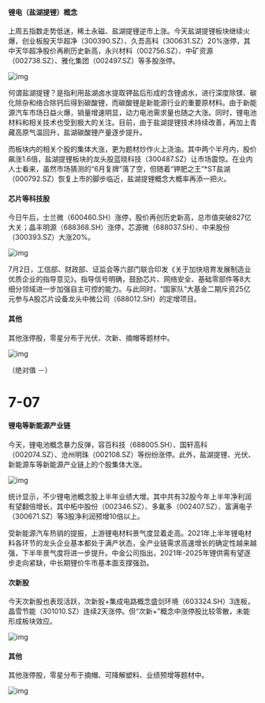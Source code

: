 #### 锂电（盐湖提锂）概念

上周五指数走势低迷，稀土永磁、盐湖提锂逆市上涨。今天盐湖提锂板块继续火爆，创业板股天华超净（300390.SZ）、久吾高科（300631.SZ）20%涨停，其中天华超净股价再刷历史新高，永兴材料（002756.SZ）、中矿资源（002738.SZ）、雅化集团（002497.SZ）等多股涨停。

![img](http://invest-images-external.cbndata.org/5LiA6LSiQUJT/images/97796151a17bc2c5c0445aaa01f8ef29768ed1d3.png)

何谓盐湖提锂？是指利用盐湖卤水提取钾盐后形成的含锂卤水，进行深度除镁、碳化除杂和络合除钙后得到碳酸锂，而碳酸锂是新能源行业的重要原材料。由于新能源汽车市场日益火爆，销量增速明显，动力电池需求量也随之大涨。同时，锂电池材料和相关技术也受到极大的关注。目前，由于盐湖提锂技术持续改善，再加上青藏高原气温回升，盐湖碳酸锂产量逐步提升。

而板块内的相关个股的集体大涨，更为题材炒作火上浇油。其中两个半月内，股价飙涨1.6倍，盐湖提锂板块的龙头股蓝晓科技（300487.SZ）让市场震惊。在业内人士看来，虽然市场猜测的“6月复牌”落了空，但随着“钾肥之王”*ST盐湖（000792.SZ）恢复上市的脚步临近，盐湖提锂概念大概率再添一把火。

#### 芯片等科技股

今日午后，士兰微（600460.SH）涨停，股价再创历史新高，总市值突破827亿大关；晶丰明源（688368.SH）涨停，芯源微（688037.SH）、中来股份（300393.SZ）大涨20%。

![img](http://invest-images-external.cbndata.org/5LiA6LSiQUJT/images/183c7baa0923c985326daae03c46613801f2a2be.png)

7月2日，工信部、财政部、证监会等六部门联合印发《关于加快培育发展制造业优质企业的指导意见》。指导信号明确，鼓励芯片、网络安全、基础零部件等8大细分领域进一步加强自主可控的能力。与此同时，“国家队”大基金二期斥资25亿元参与A股芯片设备龙头中微公司（688012.SH）的定增项目。

#### 其他

其他涨停股，零星分布于光伏、次新、摘帽等题材中。

![img](http://invest-images-external.cbndata.org/5LiA6LSiQUJT/images/006e91cf76f8b5b5244da022f82dd32120d5ace5.png)

（绝对值 －）







# 7-07



#### 锂电等新能源产业链

今天，锂电池概念暴力反弹，容百科技（688005.SH）、国轩高科（002074.SZ）、沧州明珠（002108.SZ）等纷纷涨停。此外，盐湖提锂、光伏、新能源车等新能源产业链上的个股集体大涨。

![img](http://invest-images-external.cbndata.org/5LiA6LSiQUJT/images/38e1c6113b682c6af5a5cab6038d9323749e7b40.png)

统计显示，不少锂电池概念股上半年业绩大增。其中共有32股今年上半年净利润有望翻倍增长，其中柘中股份（002346.SZ）、多氟多（002407.SZ）、富满电子（300671.SZ）等3股净利润预增10倍以上。

受新能源汽车热销的提振，上游锂电材料景气度显着走高。2021年上半年锂电材料各环节的龙头企业基本都处于满产状态，全产业链需求高速增长的确定性越来越强，下半年景气度将进一步提升。中金公司指出，2021年-2025年锂供需有望逐步走向紧缺，中长期锂价牛市基本面支撑强劲。

#### 次新股

今天次新股也表现活跃，次新股+集成电路概念盛剑环境（603324.SH）3连板，晶雪节能（301010.SZ）连续2天涨停。但“次新+”概念中涨停股比较零散，未能形成板块效应。

![img](http://invest-images-external.cbndata.org/5LiA6LSiQUJT/images/26bfc9e65caaa74b1135805581c3721db06e111b.png)

#### 其他

其他涨停股，零星分布于摘帽、可降解塑料、业绩预增等题材中。

![img](http://invest-images-external.cbndata.org/5LiA6LSiQUJT/images/d79dce9da3bb90663ac7058b487755cfcc4c0556.png)





